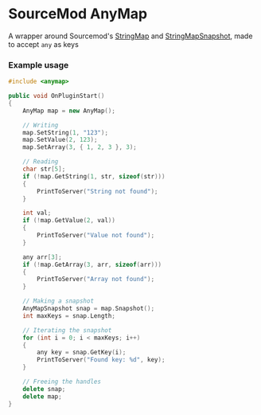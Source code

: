 # SourceMod AnyMap
A wrapper around Sourcemod's [StringMap](https://sourcemod.dev/#/adt_trie/methodmap.StringMap) and [StringMapSnapshot](https://sourcemod.dev/#/adt_trie/methodmap.StringMapSnapshot), made to accept `any` as keys


### Example usage

```cpp
#include <anymap>

public void OnPluginStart()
{
	AnyMap map = new AnyMap();

	// Writing
	map.SetString(1, "123");
	map.SetValue(2, 123);
	map.SetArray(3, { 1, 2, 3 }, 3);

	// Reading
	char str[5];
	if (!map.GetString(1, str, sizeof(str)))
	{
		PrintToServer("String not found");
	}

	int val;
	if (!map.GetValue(2, val))
	{
		PrintToServer("Value not found");
	}

	any arr[3];
	if (!map.GetArray(3, arr, sizeof(arr)))
	{
		PrintToServer("Array not found");
	}

	// Making a snapshot
	AnyMapSnapshot snap = map.Snapshot();
	int maxKeys = snap.Length;

	// Iterating the snapshot
	for (int i = 0; i < maxKeys; i++)
	{
		any key = snap.GetKey(i);
		PrintToServer("Found key: %d", key);
	}

	// Freeing the handles
	delete snap;
	delete map;
}
```
